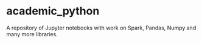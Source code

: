 # academic_python
A repository of Jupyter notebooks with work on Spark, Pandas, Numpy and many more libraries.
